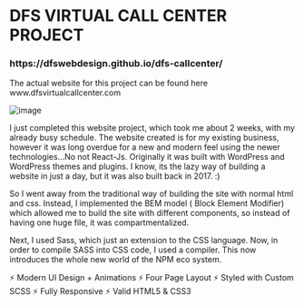 # DFS VIRTUAL CALL CENTER PROJECT

<h3>https://dfswebdesign.github.io/dfs-callcenter/</h3>
<p>The actual website for this project can be found here www.dfsvirtualcallcenter.com</p>

![image](https://user-images.githubusercontent.com/73851641/113464990-c457d980-93fe-11eb-993c-2416243bcc77.png)

 I just completed this website project, which took me about 2 weeks, with my already busy schedule. The website created is for my existing business, however it was long overdue for a new and modern feel using the newer technologies...No not React-Js. Originally it was built with WordPress and WordPress themes and plugins. I know, its the lazy way of building a website in just a day, but it was also built back in 2017. :)

So I went away from the traditional way of building the site with normal html and css. Instead, I implemented the BEM model ( Block Element Modifier) which allowed me to build the site with different components, so instead of having one huge file, it was compartmentalized.

Next, I used Sass, which just an extension to the CSS language. Now, in order to compile SASS into CSS code, I used a compiler. This now introduces the whole new world of the NPM eco system.

⚡️ Modern UI Design + Animations
⚡️ Four Page Layout
⚡️ Styled with Custom SCSS
⚡️ Fully Responsive
⚡️ Valid HTML5 & CSS3
